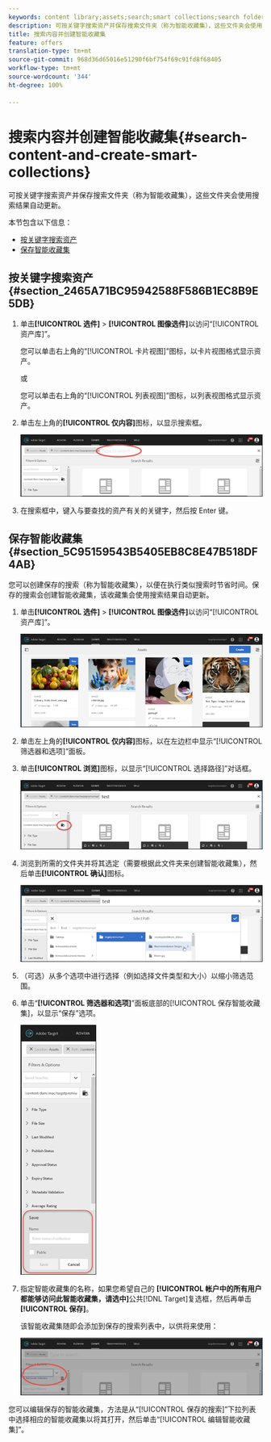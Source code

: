 ```yaml
---
keywords: content library;assets;search;smart collections;search folder;filter
description: 可按关键字搜索资产并保存搜索文件夹（称为智能收藏集），这些文件夹会使用搜索结果自动更新。
title: 搜索内容并创建智能收藏集
feature: offers
translation-type: tm+mt
source-git-commit: 968d36d65016e51290f6bf754f69c91fd8f68405
workflow-type: tm+mt
source-wordcount: '344'
ht-degree: 100%

---
```



# 搜索内容并创建智能收藏集{#search-content-and-create-smart-collections}

可按关键字搜索资产并保存搜索文件夹（称为智能收藏集），这些文件夹会使用搜索结果自动更新。

本节包含以下信息：

* [按关键字搜索资产](/help/c-experiences/c-manage-content/filter-and-search-content.md#section_2465A71BC95942588F586B1EC8B9E5DB)
* [保存智能收藏集](/help/c-experiences/c-manage-content/filter-and-search-content.md#section_5C95159543B5405EB8C8E47B518DF4AB)

## 按关键字搜索资产 {#section_2465A71BC95942588F586B1EC8B9E5DB}

1. 单击&#x200B;**[!UICONTROL 选件]** > **[!UICONTROL 图像选件]**&#x200B;以访问“[!UICONTROL 资产库]”。

   您可以单击右上角的“[!UICONTROL 卡片视图]”图标，以卡片视图格式显示资产。

   或

   您可以单击右上角的“[!UICONTROL 列表视图]”图标，以列表视图格式显示资产。

1. 单击左上角的&#x200B;**[!UICONTROL 仅内容]**&#x200B;图标，以显示搜索框。

   ![](assets/search_assets.png)

1. 在搜索框中，键入与要查找的资产有关的关键字，然后按 Enter 键。

## 保存智能收藏集 {#section_5C95159543B5405EB8C8E47B518DF4AB}

您可以创建保存的搜索（称为智能收藏集），以便在执行类似搜索时节省时间。保存的搜索会创建智能收藏集，该收藏集会使用搜索结果自动更新。

1. 单击&#x200B;**[!UICONTROL 选件]** > **[!UICONTROL 图像选件]**&#x200B;以访问“[!UICONTROL 资产库]”。

   ![](assets/content.png)

1. 单击左上角的&#x200B;**[!UICONTROL 仅内容]**&#x200B;图标，以在左边栏中显示“[!UICONTROL 筛选器和选项]”面板。
1. 单击&#x200B;**[!UICONTROL 浏览]**&#x200B;图标，以显示“[!UICONTROL 选择路径]”对话框。

   ![](assets/browse_folders.png)

1. 浏览到所需的文件夹并将其选定（需要根据此文件夹来创建智能收藏集），然后单击&#x200B;**[!UICONTROL 确认]**&#x200B;图标。

   ![](assets/browse_folders2.png)

1. （可选）从多个选项中进行选择（例如选择文件类型和大小）以缩小筛选范围。
1. 单击“**[!UICONTROL 筛选器和选项]**”面板底部的[!UICONTROL 保存智能收藏集]，以显示“保存”选项。

   ![](assets/save_smart_collection_options.png)

1. 指定智能收藏集的名称，如果您希望自己的 **[!UICONTROL 帐户中的所有用户都能够访问此智能收藏集，请选中]**&#x200B;公共[!DNL Target]复选框，然后再单击&#x200B;**[!UICONTROL 保存]**。

   该智能收藏集随即会添加到保存的搜索列表中，以供将来使用：

   ![](assets/saved_smart_collection.png)

您可以编辑保存的智能收藏集，方法是从“[!UICONTROL 保存的搜索]”下拉列表中选择相应的智能收藏集以将其打开，然后单击“[!UICONTROL 编辑智能收藏集]”。
